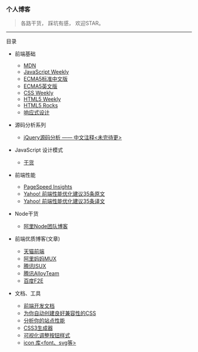### 个人博客

> 各路干货， 踩坑有感， 欢迎STAR。

------

目录
    
  + 前端基础
    + [MDN](https://developer.mozilla.org/zh-CN/)
    + [JavaScript Weekly](http://javascriptweekly.com/)
    + [ECMA5标准中文版](http://lzw.me/pages/ecmascript/#2071)
    + [ECMA5英文版](http://www.ecma-international.org/ecma-262/5.1/)
    + [CSS Weekly](http://css-weekly.com/)
    + [HTML5 Weekly](http://html5weekly.com/)
    + [HTML5 Rocks](http://www.html5rocks.com/zh/)
    + [响应式设计](http://alistapart.com/article/responsive-web-design)
    
  + 源码分析系列
    + [jQuery源码分析 —— 中文注释<未完待更>](https://github.com/inJs/blog/tree/master/jquery_annotate_chinese)

  + JavaScript 设计模式
    + [干货](http://www.kancloud.cn/kancloud/learn-js-design-patterns/56461) 

  + 前端性能
    + [PageSpeed Insights](https://developers.google.com/speed/docs/insights/rules)
    + [Yahoo! 前端性能优化建议35条原文](https://developer.yahoo.com/performance/rules.html)
    + [Yahoo! 前端性能优化建议35条译文](https://github.com/creeperyang/blog/issues/1)

  + Node干货
    + [阿里Node团队博客](http://alinode.aliyun.com/blog)
  
  + 前端优质博客(文章)
    + [天猫前端](http://tmallfe.github.io/)  
    + [阿里妈妈MUX](http://mux.alimama.com/posts?spm=0.0.0.0.SZePQn)
    + [腾讯ISUX](https://isux.tencent.com/category/fd)
    + [腾讯AlloyTeam](http://www.alloyteam.com/)
    + [百度F2E](http://efe.baidu.com/) 
    
  + 文档、工具
    + [前端开发文档](http://devdocs.io/)
    + [为你自动创建良好兼容性的CSS](http://css3pie.com/)
    + [分析你的站点性能](https://developers.google.com/speed/pagespeed/)
    + [CSS3生成器](http://css3generator.com/)
    + [可视化调整按钮样式](https://css-tricks.com/examples/ButtonMaker/)
    + [icon 库<font、svg等>](https://icomoon.io/)